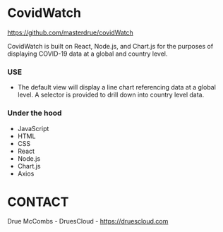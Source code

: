 # CovidWatch
https://github.com/masterdrue/covidWatch

CovidWatch is built on React, Node.js, and Chart.js for the purposes of displaying COVID-19 data at a global and country level.

### USE
* The default view will display a line chart referencing data at a global level. A selector is provided to drill down into country level data.


### Under the hood
* JavaScript
* HTML
* CSS
* React
* Node.js
* Chart.js
* Axios

# CONTACT
Drue McCombs - DruesCloud - https://druescloud.com 